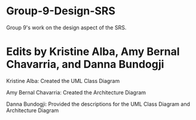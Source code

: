 # Group-9-Design-SRS
Group 9's work on the design aspect of the SRS.
# Edits by Kristine Alba, Amy Bernal Chavarria, and Danna Bundogji
Kristine Alba: Created the UML Class Diagram

Amy Bernal Chavarria: Created the Architecture Diagram

Danna Bundogji: Provided the descriptions for the UML Class Diagram and Architecture Diagram
